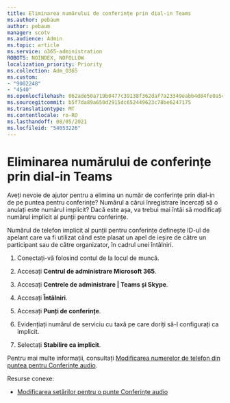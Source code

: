 ```yaml
---
title: Eliminarea numărului de conferințe prin dial-in Teams
ms.author: pebaum
author: pebaum
manager: scotv
ms.audience: Admin
ms.topic: article
ms.service: o365-administration
ROBOTS: NOINDEX, NOFOLLOW
localization_priority: Priority
ms.collection: Adm_O365
ms.custom:
- "9002248"
- "4540"
ms.openlocfilehash: 062ade50a719b0477c39138f362daf7a23349eabb4d84fe0a54375326f25e3e0
ms.sourcegitcommit: b5f7da89a650d2915dc652449623c78be6247175
ms.translationtype: MT
ms.contentlocale: ro-RO
ms.lasthandoff: 08/05/2021
ms.locfileid: "54053226"
---
```

# <a name="remove-teams-dial-in-conferencing-number"></a>Eliminarea numărului de conferințe prin dial-in Teams

Aveți nevoie de ajutor pentru a elimina un număr de conferințe prin dial-in de pe puntea pentru conferințe? Numărul a cărui înregistrare încercați să o anulați este numărul implicit? Dacă este așa, va trebui mai întâi să modificați numărul implicit al punții pentru conferințe.

Numărul de telefon implicit al punții pentru conferințe definește ID-ul de apelant care va fi utilizat când este plasat un apel de ieșire de către un participant sau de către organizator, în cadrul unei întâlniri.

1. Conectați-vă folosind contul de la locul de muncă.

2. Accesați **Centrul de administrare Microsoft 365**.

3. Accesați **Centrele de administrare | Teams și Skype**.

4. Accesați **Întâlniri**.

5. Accesați **Punți de conferințe**.

6. Evidențiați numărul de serviciu cu taxă pe care doriți să-l configurați ca implicit.

7. Selectați **Stabilire ca implicit**.

Pentru mai multe informații, consultați [Modificarea numerelor de telefon din puntea pentru Conferințe audio](https://docs.microsoft.com/microsoftteams/change-the-phone-numbers-on-your-audio-conferencing-bridge).

Resurse conexe:

- [Modificarea setărilor pentru o punte Conferințe audio](https://docs.microsoft.com/microsoftteams/change-the-settings-for-an-audio-conferencing-bridge)
